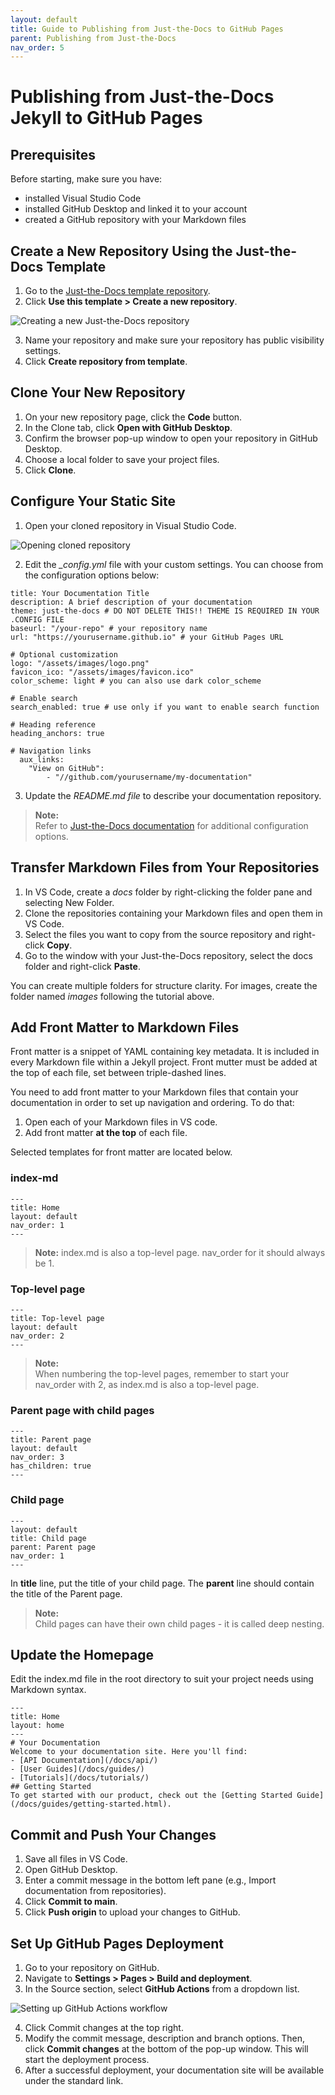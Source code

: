 ```yaml
---
layout: default
title: Guide to Publishing from Just-the-Docs to GitHub Pages
parent: Publishing from Just-the-Docs
nav_order: 5
---
```


# Publishing from Just-the-Docs Jekyll to GitHub Pages

## Prerequisites

Before starting, make sure you have:

* installed Visual Studio Code
* installed GitHub Desktop and linked it to your account
* created a GitHub repository with your Markdown files

## Create a New Repository Using the Just-the-Docs Template

1. Go to the [Just-the-Docs template repository](https://github.com/just-the-docs/just-the-docs-template).
2. Click **Use this template > Create a new repository**.

![Creating a new Just-the-Docs repository](../images/3%20Just-the-Docs/img1.png)

3. Name your repository and make sure your repository has public visibility settings. 
4. Click **Create repository from template**.

## Clone Your New Repository

1. On your new repository page, click the **Code** button.
2. In the Clone tab, click **Open with GitHub Desktop**.
3. Confirm the browser pop-up window to open your repository in GitHub Desktop.
4. Choose a local folder to save your project files.
5. Click **Clone**.

## Configure Your Static Site

1. Open your cloned repository in Visual Studio Code.

![Opening cloned repository](../images/3%20Just-the-Docs/img2.png)
 
2. Edit the *_config.yml* file with your custom settings. You can choose from the configuration options below:  

```
title: Your Documentation Title
description: A brief description of your documentation
theme: just-the-docs # DO NOT DELETE THIS!! THEME IS REQUIRED IN YOUR .CONFIG FILE
baseurl: "/your-repo" # your repository name
url: "https://yourusername.github.io" # your GitHub Pages URL

# Optional customization
logo: "/assets/images/logo.png"
favicon_ico: "/assets/images/favicon.ico"
color_scheme: light # you can also use dark color_scheme

# Enable search
search_enabled: true # use only if you want to enable search function

# Heading reference
heading_anchors: true

# Navigation links
  aux_links:
    "View on GitHub":
        - "//github.com/yourusername/my-documentation"

```

3. Update the *README.md file* to describe your documentation repository.  

> **Note:**  
> Refer to [Just-the-Docs documentation](https://just-the-docs.com/docs/configuration) for additional configuration options.

## Transfer Markdown Files from Your Repositories

1. In VS Code, create a *docs* folder by right-clicking the folder pane and selecting New Folder.
2. Clone the repositories containing your Markdown files and open them in VS Code.
3. Select the files you want to copy from the source repository and right-click **Copy**.
4. Go to the window with your Just-the-Docs repository, select the docs folder and right-click **Paste**.

You can create multiple folders for structure clarity. For images, create the folder named *images* following the tutorial above.

## Add Front Matter to Markdown Files

Front matter is a snippet of YAML containing key metadata. It is included in every Markdown file within a Jekyll project. Front mutter must be added at the top of each file, set between triple-dashed lines.

You need to add front matter to your Markdown files that contain your documentation in order to set up navigation and ordering. To do that:

1. Open each of your Markdown files in VS code.
2. Add front matter **at the top** of each file.

Selected templates for front matter are located below.

### index-md

```
---
title: Home
layout: default
nav_order: 1
---
```

> **Note:**
> index.md is also a top-level page. nav_order for it should always be 1.

### Top-level page

```
---
title: Top-level page
layout: default
nav_order: 2
---
```

> **Note:**  
> When numbering the top-level pages, remember to start your nav_order with 2, as index.md is also a top-level page.

### Parent page with child pages

```
---
title: Parent page
layout: default
nav_order: 3
has_children: true
---
```

### Child page

```
---
layout: default
title: Child page
parent: Parent page
nav_order: 1
---
```

In **title** line, put the title of your child page.
The **parent** line should contain the title of the Parent page.

> **Note:**  
> Child pages can have their own child pages - it is called deep nesting.

## Update the Homepage

Edit the index.md file in the root directory to suit your project needs using Markdown syntax.

```
---
title: Home
layout: home
---
# Your Documentation
Welcome to your documentation site. Here you'll find:
- [API Documentation](/docs/api/)
- [User Guides](/docs/guides/)
- [Tutorials](/docs/tutorials/)
## Getting Started
To get started with our product, check out the [Getting Started Guide](/docs/guides/getting-started.html).
```

## Commit and Push Your Changes

1. Save all files in VS Code.
2. Open GitHub Desktop.
3. Enter a commit message in the bottom left pane (e.g., Import documentation from repositories).
4. Click **Commit to main**.
5. Click **Push origin** to upload your changes to GitHub.

## Set Up GitHub Pages Deployment

1. Go to your repository on GitHub.
2. Navigate to **Settings > Pages > Build and deployment**.
3. In the Source section, select **GitHub Actions** from a dropdown list.

![Setting up GitHub Actions workflow](../images/3%20Just-the-Docs/img3.png)
 
4. Click Commit changes at the top right.
5. Modify the commit message, description and branch options. Then, click **Commit changes** at the bottom of the pop-up window. This will start the deployment process.
6. After a successful deployment, your documentation site will be available under the standard link.